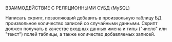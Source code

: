 
ВЗАИМОДЕЙСТВИЕ С РЕЛЯЦИОННЫМИ СУБД (MySQL)

Написать скрипт, позволяющий добавить в произвольную таблицу БД произвольное количество записей со случайными данными. Скрипт должен получать в качестве входных данных имена и типы ("число" или "текст") полей таблицы, а также количество добавляемых записей.
